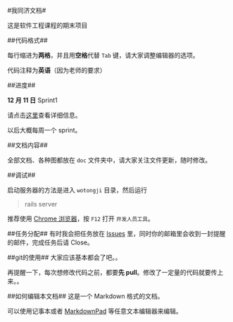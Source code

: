 #我同济文档#

这是软件工程课程的期末项目

##代码格式##

每行缩进为**两格**，并且用**空格**代替 `Tab` 键，请大家调整编辑器的选项。

代码注释为**英语**（因为老师的要求）

##进度##

**12 月 11 日** Sprint1

请点击[这里](https://github.com/greenmoon55/wotongji/issues/milestones)查看详细信息。

以后大概每周一个 sprint。

##文档内容##

全部文档、各种图都放在 `doc` 文件夹中，请大家关注文件更新，随时修改。

##调试##

启动服务器的方法是进入 `wotongji` 目录，然后运行
> rails server

推荐使用 [Chrome 浏览器](https://www.google.com/chrome)，按 `F12` 打开 `开发人员工具`。

##任务分配##
有时我会把任务放在 [Issues](https://github.com/greenmoon55/wotongji/issues) 里，同时你的邮箱里会收到一封提醒的邮件，完成任务后请 Close。

##git的使用##
大家应该基本都会了吧。。

再提醒一下，每次想修改代码之前，都要**先 pull**。修改了一定量的代码就要传上来。。

##如何编辑本文档##
这是一个 Markdown 格式的文档。

可以使用记事本或者 [MarkdownPad](http://markdownpad.com) 等任意文本编辑器来编辑。